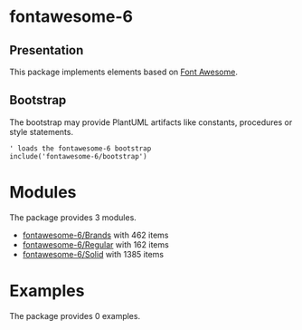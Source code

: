 # fontawesome-6

## Presentation
This package implements elements based on [Font Awesome](https://github.com/FortAwesome/Font-Awesome).

## Bootstrap

The bootstrap may provide PlantUML artifacts like constants, procedures or style statements.

```plantuml
' loads the fontawesome-6 bootstrap
include('fontawesome-6/bootstrap')
```



# Modules

The package provides 3 modules.

- [fontawesome-6/Brands](../fontawesome-6/Brands/README.md) with 462 items
- [fontawesome-6/Regular](../fontawesome-6/Regular/README.md) with 162 items
- [fontawesome-6/Solid](../fontawesome-6/Solid/README.md) with 1385 items



# Examples

The package provides 0 examples.



